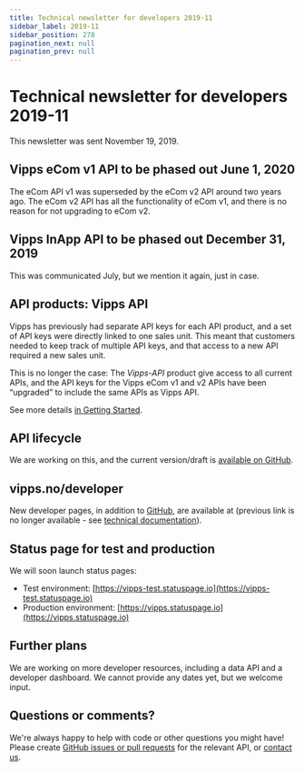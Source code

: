 ```yaml
---
title: Technical newsletter for developers 2019-11
sidebar_label: 2019-11
sidebar_position: 278
pagination_next: null
pagination_prev: null
---
```


# Technical newsletter for developers 2019-11

This newsletter was sent November 19, 2019.

## Vipps eCom v1 API to be phased out June 1, 2020

The eCom API v1 was superseded by the eCom v2 API around two years ago.
The eCom v2 API has all the functionality of eCom v1, and there is no reason
for not upgrading to eCom v2.

## Vipps InApp API to be phased out December 31, 2019

This was communicated July, but we mention it again, just in case.

## API products: Vipps API

Vipps has previously had separate API keys for each API product, and a set of API keys were
directly linked to one sales unit. This meant that customers needed to keep track of
multiple API keys, and that access to a new API required a new sales unit.

This is no longer the case: The *Vipps-API* product give access to all current APIs,
and the API keys for the Vipps eCom v1 and v2 APIs have been “upgraded” to include the
same APIs as Vipps API.

See more details [in Getting Started](../getting-started.md).

## API lifecycle

We are working on this, and the current version/draft is
[available on GitHub](../knowledge-base/api-lifecycle.md).

## vipps.no/developer

New developer pages, in addition to [GitHub](https://github.com/vippsas),
are available at (previous link is no longer available - see [technical documentation](https://developer.vippsmobilepay.com/)).

## Status page for test and production

We will soon launch status pages:

* Test environment: [https://vipps-test.statuspage.io](https://vipps-test.statuspage.io)
* Production environment: [https://vipps.statuspage.io](https://vipps.statuspage.io)

## Further plans

We are working on more developer resources, including a data API and
a developer dashboard. We cannot provide any dates yet, but we
welcome input.

## Questions or comments?

We're always happy to help with code or other questions you might have!
Please create [GitHub issues or pull requests](https://github.com/vippsas)
for the relevant API,
or [contact us](https://developer.vippsmobilepay.com/docs/contact).
